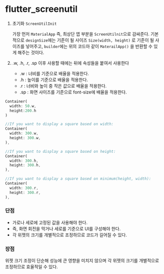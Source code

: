 # flutter_screenutil
1. 초기화 `ScreenUtilInit`

   가장 먼저 `MaterialApp` 즉, 최상단 앱 부분을 `ScreenUtilnit`으로 감싸준다.
   기본적으로 `designSize`에는 기준이 될 사이즈 `Size(width, height)` 로 기준이 될 사이즈를 넣어주고, `builder`에는 위의 코드아 같이 `MaterailApp()` 을 반환할 수 있게 해주는 것이다.

2. .w, .h, .r, .sp
   이후 사용할 때에는 뒤에 속성들을 붙여서 사용한다
   - .w : 너비를 기준으로 배율을 적용한다.
   - .h : 높이를 기준으로 배율을 적용한다.
   - .r : 너비와 높이 중 작은 값으로 배율을 적용한다.
   - .sp : 화면 사이즈를 기준으로 font-size에 배율을 적용한다.
  
```dart
Container(
  width: 50.w,
  height:200.h
)

//If you want to display a square based on width:
Container(
  width: 300.w,
  height: 300.w,
),

//If you want to display a square based on height:
Container(
  width: 300.h,
  height: 300.h,
),

//If you want to display a square based on minimum(height, width):
Container(
  width: 300.r,
  height: 300.r,
),
```

### 단점
- 가로나 세로에 고정된 값을 사용해야 한다. 
- 즉, 화면 회전을 막거나 세로를 기준으로 UI를 구성해야 한다.
- 각 위젯의 크기를 개별적으로 조정하므로 코드가 길어질 수 있다.

### 장점
위젯 크기 조정이 단순해 성능에 큰 영향을 미치지 않으며 각 위젯의 크기를 개별적으로 조정하므로 효율적일 수 있다.
